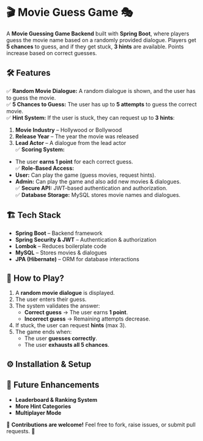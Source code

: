 # 🎬 Movie Guess Game 🎭  

A **Movie Guessing Game Backend** built with **Spring Boot**, where players guess the movie name based on a randomly provided dialogue. Players get **5 chances** to guess, and if they get stuck, **3 hints** are available. Points increase based on correct guesses.

## 🛠️ Features  

✅ **Random Movie Dialogue:** A random dialogue is shown, and the user has to guess the movie.  
✅ **5 Chances to Guess:** The user has up to **5 attempts** to guess the correct movie.  
✅ **Hint System:** If the user is stuck, they can request up to **3 hints**:  
   1. **Movie Industry** – Hollywood or Bollywood  
   2. **Release Year** – The year the movie was released  
   3. **Lead Actor** – A dialogue from the lead actor  
✅ **Scoring System:**  
   - The user **earns 1 point** for each correct guess.   
✅ **Role-Based Access:**  
   - **User:** Can play the game (guess movies, request hints).  
   - **Admin:** Can play the game and also add new movies & dialogues.  
✅ **Secure API:** JWT-based authentication and authorization.  
✅ **Database Storage:** MySQL stores movie names and dialogues.  

## 🏗️ Tech Stack  

- **Spring Boot** – Backend framework  
- **Spring Security & JWT** – Authentication & authorization  
- **Lombok** – Reduces boilerplate code  
- **MySQL** – Stores movies & dialogues  
- **JPA (Hibernate)** – ORM for database interactions  

## 🚀 How to Play?  

1. A **random movie dialogue** is displayed.  
2. The user enters their guess.  
3. The system validates the answer:  
   - **Correct guess** → The user earns **1 point**.  
   - **Incorrect guess** → Remaining attempts decrease.  
4. If stuck, the user can request **hints** (max 3).  
5. The game ends when:  
   - The user **guesses correctly**.  
   - The user **exhausts all 5 chances**.  

## ⚙️ Installation & Setup  

<!--

1. Clone the repository:  
   ```bash
   git clone https://github.com/your-username/movie-guess-game.git
   cd movie-guess-game
   ```
2. Configure **MySQL Database** in `application.properties`:  
   ```properties
   spring.datasource.url=jdbc:mysql://localhost:3306/movie_guess_game
   spring.datasource.username=root
   spring.datasource.password=yourpassword
   ```
3. Run the application:  
   ```bash
   mvn spring-boot:run
   ```
   -->

## 📌 Future Enhancements  

- **Leaderboard & Ranking System**  
- **More Hint Categories**  
- **Multiplayer Mode**  

🎉 **Contributions are welcome!** Feel free to fork, raise issues, or submit pull requests. 🚀

